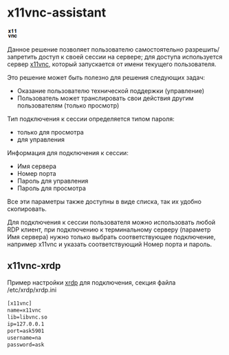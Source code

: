 # x11vnc-assistant

![x11vnc Logo](/icons/x11vnc24.png)

Данное решение позволяет пользователю самостоятельно разрешить/запретить доступ к своей сессии на сервере; для доступа используется сервер [x11vnc](http://www.karlrunge.com/x11vnc/), который запускается от имени текущего пользователя. 

Это решение может быть полезно для решения следующих задач: 
* Оказание пользователю технической поддержки (управление)
* Пользователь может транслировать свои действия другим пользователям (только просмотр)

Тип подключения к сессии определяется типом пароля:
* только для просмотра
* для управления

Информация для подключения к сессии:
* Имя сервера
* Номер порта
* Пароль для управления
* Пароль для просмотра

Все эти параметры также доступны в виде списка, так их удобно скопировать.

Для подключения к сессии пользователя можно использовать любой RDP клиент, при подключению к терминальному серверу (параметр Имя сервера) нужно только выбрать соответствующее подключение, например x11vnc и указать соответствующий Номер порта и пароль.

## x11vnc-xrdp
Пример настройки [xrdp](https://github.com/neutrinolabs/xrdp) для подключения, секция файла /etc/xrdp/xrdp.ini
```
[x11vnc]
name=x11vnc
lib=libvnc.so
ip=127.0.0.1
port=ask5901
username=na
password=ask
```
